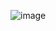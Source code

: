 ![image](https://user-images.githubusercontent.com/111730344/229135761-936ccee4-06be-4590-9928-4b4b81a88bd8.png)
